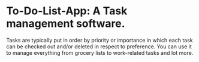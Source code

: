 # To-Do-List-App: A Task management software.
Tasks are typically put in order by priority or importance in which each task can be checked out and/or deleted in respect to preference. 
You can use it to manage everything from grocery lists to work-related tasks and lot more.

